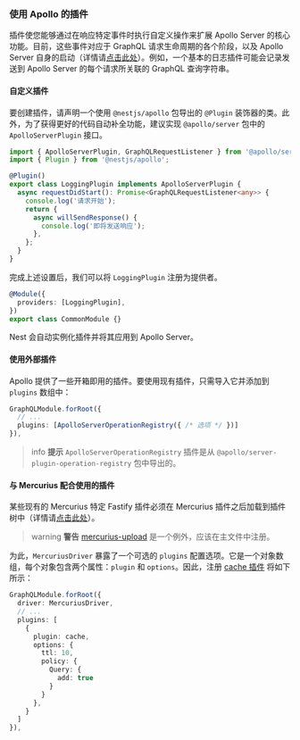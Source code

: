 ### 使用 Apollo 的插件

插件使您能够通过在响应特定事件时执行自定义操作来扩展 Apollo Server 的核心功能。目前，这些事件对应于 GraphQL 请求生命周期的各个阶段，以及 Apollo Server 自身的启动（详情请[点击此处](https://www.apollographql.com/docs/apollo-server/integrations/plugins/)）。例如，一个基本的日志插件可能会记录发送到 Apollo Server 的每个请求所关联的 GraphQL 查询字符串。

#### 自定义插件

要创建插件，请声明一个使用 `@nestjs/apollo` 包导出的 `@Plugin` 装饰器的类。此外，为了获得更好的代码自动补全功能，建议实现 `@apollo/server` 包中的 `ApolloServerPlugin` 接口。

```typescript
import { ApolloServerPlugin, GraphQLRequestListener } from '@apollo/server';
import { Plugin } from '@nestjs/apollo';

@Plugin()
export class LoggingPlugin implements ApolloServerPlugin {
  async requestDidStart(): Promise<GraphQLRequestListener<any>> {
    console.log('请求开始');
    return {
      async willSendResponse() {
        console.log('即将发送响应');
      },
    };
  }
}
```

完成上述设置后，我们可以将 `LoggingPlugin` 注册为提供者。

```typescript
@Module({
  providers: [LoggingPlugin],
})
export class CommonModule {}
```

Nest 会自动实例化插件并将其应用到 Apollo Server。

#### 使用外部插件

Apollo 提供了一些开箱即用的插件。要使用现有插件，只需导入它并添加到 `plugins` 数组中：

```typescript
GraphQLModule.forRoot({
  // ...
  plugins: [ApolloServerOperationRegistry({ /* 选项 */ })]
}),
```

> info **提示** `ApolloServerOperationRegistry` 插件是从 `@apollo/server-plugin-operation-registry` 包中导出的。

#### 与 Mercurius 配合使用的插件

某些现有的 Mercurius 特定 Fastify 插件必须在 Mercurius 插件之后加载到插件树中（详情请[点击此处](https://mercurius.dev/#/docs/plugins)）。

> warning **警告** [mercurius-upload](https://github.com/mercurius-js/mercurius-upload) 是一个例外，应该在主文件中注册。

为此，`MercuriusDriver` 暴露了一个可选的 `plugins` 配置选项。它是一个对象数组，每个对象包含两个属性：`plugin` 和 `options`。因此，注册 [cache 插件](https://github.com/mercurius-js/cache) 将如下所示：

```typescript
GraphQLModule.forRoot({
  driver: MercuriusDriver,
  // ...
  plugins: [
    {
      plugin: cache,
      options: {
        ttl: 10,
        policy: {
          Query: {
            add: true
          }
        }
      },
    }
  ]
}),
```